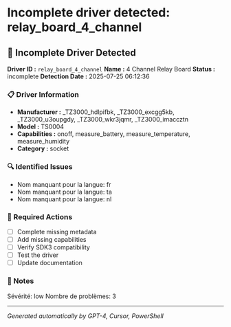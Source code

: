 # Incomplete driver detected: relay_board_4_channel

## 🚨 Incomplete Driver Detected

**Driver ID :** `relay_board_4_channel`
**Name :** 4 Channel Relay Board
**Status :** incomplete
**Detection Date :** 2025-07-25 06:12:36

### 📋 Driver Information
- **Manufacturer :** _TZ3000_hdlpifbk, _TZ3000_excgg5kb, _TZ3000_u3oupgdy, _TZ3000_wkr3jqmr, _TZ3000_imaccztn
- **Model :** TS0004
- **Capabilities :** onoff, measure_battery, measure_temperature, measure_humidity
- **Category :** socket

### 🔍 Identified Issues
- Nom manquant pour la langue: fr
- Nom manquant pour la langue: ta
- Nom manquant pour la langue: nl

### 🎯 Required Actions
- [ ] Complete missing metadata
- [ ] Add missing capabilities
- [ ] Verify SDK3 compatibility
- [ ] Test the driver
- [ ] Update documentation

### 📝 Notes
Sévérité: low
Nombre de problèmes: 3

---
*Generated automatically by GPT-4, Cursor, PowerShell*

